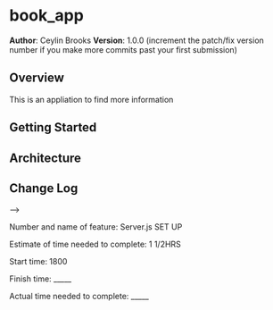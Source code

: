# book_app

**Author**: Ceylin Brooks
**Version**: 1.0.0 (increment the patch/fix version number if you make more commits past your first submission)

## Overview
This is an appliation to find more information

## Getting Started
<!-- What are the steps that a user must take in order to build this app on their own machine and get it running? -->

## Architecture
<!-- Provide a detailed description of the application design. What technologies (languages, libraries, etc) you're using, and any other relevant design information. -->

## Change Log
<!-- Use this area to document the iterative changes made to your application as each feature is successfully implemented. Use time stamps. Here's an examples:

01-01-2001 4:59pm - Application now has a fully-functional express server, with GET and POST routes for the book resource.

## Credits and Collaborations
<!-- Give credit (and a link) to other people or resources that helped you build this application. -->
-->

Number and name of feature: Server.js SET UP

Estimate of time needed to complete: 1 1/2HRS

Start time: 1800

Finish time: _____

Actual time needed to complete: _____